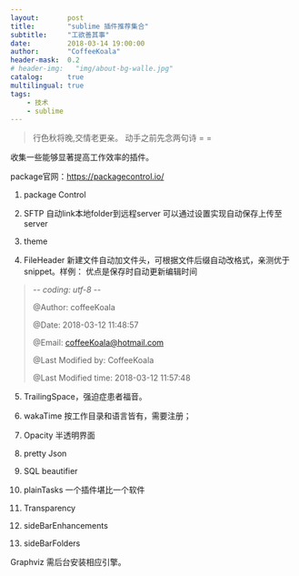 ```yaml
---
layout:       post
title:        "sublime 插件推荐集合"
subtitle:     "工欲善其事"
date:         2018-03-14 19:00:00
author:       "CoffeeKoala"
header-mask:  0.2
# header-img:   "img/about-bg-walle.jpg"
catalog:      true
multilingual: true
tags:
    - 技术
    - sublime
---
```



> 行色秋将晚,交情老更亲。
> 动手之前先念两句诗 = =


收集一些能够显著提高工作效率的插件。

package官网：https://packagecontrol.io/


1. package Control

2. SFTP
    自动link本地folder到远程server
    可以通过设置实现自动保存上传至server

3. theme

4. FileHeader
    新建文件自动加文件头，可根据文件后缀自动改格式，亲测优于snippet。样例：
    优点是保存时自动更新编辑时间

>  -*- coding: utf-8 -*-
>  
>  @Author: coffeeKoala
>  
>  @Date:   2018-03-12 11:48:57
>  
>  @Email:  coffeeKoala@hotmail.com
>  
>  @Last Modified by:   CoffeeKoala
>  
>  @Last Modified time: 2018-03-12 11:57:48
>  

5. TrailingSpace，强迫症患者福音。

6. wakaTime
    按工作目录和语言皆有，需要注册；

7. Opacity
    半透明界面

6. pretty Json

7. SQL beautifier

8. plainTasks
    一个插件堪比一个软件
9. Transparency

10. sideBarEnhancements
11. sideBarFolders

Graphviz
需后台安装相应引擎。